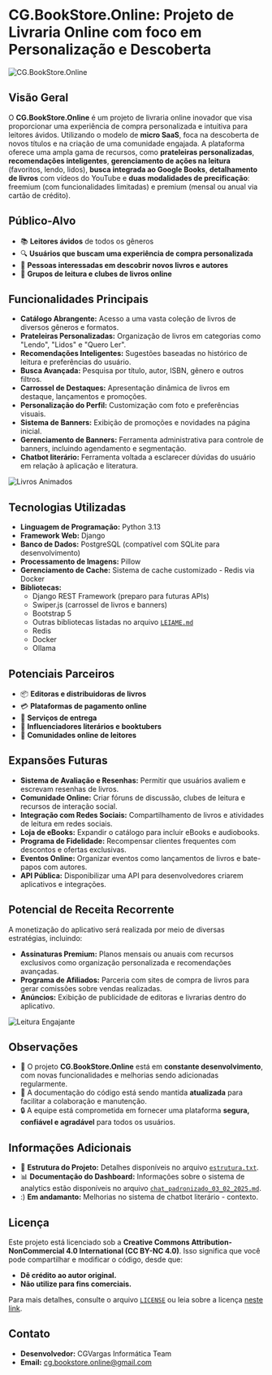 # CG.BookStore.Online: Projeto de Livraria Online com foco em Personalização e Descoberta

![CG.BookStore.Online](https://media.giphy.com/media/l3q2K5jinAlChoCLS/giphy.gif)

## Visão Geral

O **CG.BookStore.Online** é um projeto de livraria online inovador que visa proporcionar uma experiência de compra personalizada e intuitiva para leitores ávidos. Utilizando o modelo de **micro SaaS**, foca na descoberta de novos títulos e na criação de uma comunidade engajada. A plataforma oferece uma ampla gama de recursos, como **prateleiras personalizadas**, **recomendações inteligentes**, **gerenciamento de ações na leitura** (favoritos, lendo, lidos), **busca integrada ao Google Books**, **detalhamento de livros** com vídeos do YouTube e **duas modalidades de precificação**: freemium (com funcionalidades limitadas) e premium (mensal ou anual via cartão de crédito).

## Público-Alvo

- 📚 **Leitores ávidos** de todos os gêneros
- 🔍 **Usuários que buscam uma experiência de compra personalizada**
- 📖 **Pessoas interessadas em descobrir novos livros e autores**
- 💬 **Grupos de leitura e clubes de livros online**

## Funcionalidades Principais

- **Catálogo Abrangente:** Acesso a uma vasta coleção de livros de diversos gêneros e formatos.
- **Prateleiras Personalizadas:** Organização de livros em categorias como "Lendo", "Lidos" e "Quero Ler".
- **Recomendações Inteligentes:** Sugestões baseadas no histórico de leitura e preferências do usuário.
- **Busca Avançada:** Pesquisa por título, autor, ISBN, gênero e outros filtros.
- **Carrossel de Destaques:** Apresentação dinâmica de livros em destaque, lançamentos e promoções.
- **Personalização do Perfil:** Customização com foto e preferências visuais.
- **Sistema de Banners:** Exibição de promoções e novidades na página inicial.
- **Gerenciamento de Banners:** Ferramenta administrativa para controle de banners, incluindo agendamento e segmentação.
- **Chatbot literário:** Ferramenta voltada a esclarecer dúvidas do usuário em relação à aplicação e literatura.

![Livros Animados](https://media.giphy.com/media/xT9IgzoKnwFNmISR8I/giphy.gif)

## Tecnologias Utilizadas

- **Linguagem de Programação:** Python 3.13
- **Framework Web:** Django
- **Banco de Dados:** PostgreSQL (compatível com SQLite para desenvolvimento)
- **Processamento de Imagens:** Pillow
- **Gerenciamento de Cache:** Sistema de cache customizado - Redis via Docker
- **Bibliotecas:**
  - Django REST Framework (preparo para futuras APIs)
  - Swiper.js (carrossel de livros e banners)
  - Bootstrap 5
  - Outras bibliotecas listadas no arquivo [`LEIAME.md`](./LEIAME.md)
  - Redis
  - Docker
  - Ollama

## Potenciais Parceiros

- 📦 **Editoras e distribuidoras de livros**  
- 💳 **Plataformas de pagamento online**  
- 🚚 **Serviços de entrega**  
- 📢 **Influenciadores literários e booktubers**  
- 📖 **Comunidades online de leitores**  

## Expansões Futuras

- **Sistema de Avaliação e Resenhas:** Permitir que usuários avaliem e escrevam resenhas de livros.
- **Comunidade Online:** Criar fóruns de discussão, clubes de leitura e recursos de interação social.
- **Integração com Redes Sociais:** Compartilhamento de livros e atividades de leitura em redes sociais.
- **Loja de eBooks:** Expandir o catálogo para incluir eBooks e audiobooks.
- **Programa de Fidelidade:** Recompensar clientes frequentes com descontos e ofertas exclusivas.
- **Eventos Online:** Organizar eventos como lançamentos de livros e bate-papos com autores.
- **API Pública:** Disponibilizar uma API para desenvolvedores criarem aplicativos e integrações.

## Potencial de Receita Recorrente

A monetização do aplicativo será realizada por meio de diversas estratégias, incluindo:

- **Assinaturas Premium:** Planos mensais ou anuais com recursos exclusivos como organização personalizada e recomendações avançadas.
- **Programa de Afiliados:** Parceria com sites de compra de livros para gerar comissões sobre vendas realizadas.
- **Anúncios:** Exibição de publicidade de editoras e livrarias dentro do aplicativo.

![Leitura Engajante](https://media.giphy.com/media/3o7bu8sRnYpTOG1p8k/giphy.gif)

## Observações

- 📌 O projeto **CG.BookStore.Online** está em **constante desenvolvimento**, com novas funcionalidades e melhorias sendo adicionadas regularmente.
- 📑 A documentação do código está sendo mantida **atualizada** para facilitar a colaboração e manutenção.
- 🔒 A equipe está comprometida em fornecer uma plataforma **segura, confiável e agradável** para todos os usuários.

## Informações Adicionais

- 📂 **Estrutura do Projeto:** Detalhes disponíveis no arquivo [`estrutura.txt`](./structure-07-02-2025.txt).
- 📊 **Documentação do Dashboard:** Informações sobre o sistema de analytics estão disponíveis no arquivo [`chat_padronizado_03_02_2025.md`](./chat_padronizado_03_02_2025.md).
- :) **Em andamanto:** Melhorias no sistema de chatbot literário - contexto.

## Licença

Este projeto está licenciado sob a **Creative Commons Attribution-NonCommercial 4.0 International (CC BY-NC 4.0)**. Isso significa que você pode compartilhar e modificar o código, desde que:

- **Dê crédito ao autor original.**
- **Não utilize para fins comerciais.**

Para mais detalhes, consulte o arquivo [`LICENSE`](./LICENSE) ou leia sobre a licença [neste link](https://creativecommons.org/licenses/by-nc/4.0/).

## Contato

- **Desenvolvedor:** CGVargas Informática Team  
- **Email:** [cg.bookstore.online@gmail.com](mailto:cg.bookstore.online@gmail.com)

